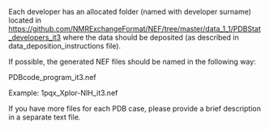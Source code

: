 Each developer has an allocated folder (named with developer surname) located in 
https://github.com/NMRExchangeFormat/NEF/tree/master/data_1_1/PDBStat_developers_it3
where the data should be deposited (as described in data_deposition_instructions file).

If possible, the generated NEF files should be named in the following way: 

PDBcode_program_it3.nef

Example:
1pqx_Xplor-NIH_it3.nef

If you have more files for each PDB case, please provide a brief description in a separate text file.  

